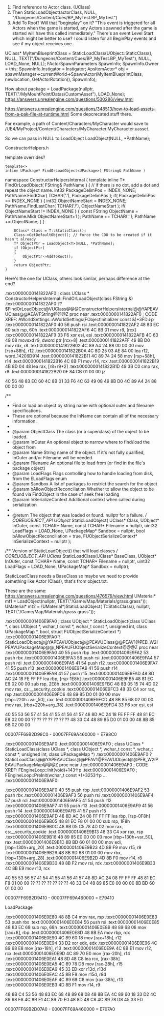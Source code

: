 1. Find reference to Actor class. (UClass)
2. Then StaticLoadObject(actorClass, NULL, "/Dungeons/Content/Cues/BP_MyTest.BP_MyTest")
3. Add To Root? Will that "beginplay" on it?
	"This event is triggered for all Actors when the game is started, any Actors spawned after the game is started will have this called immediately."
There's an event Level Start which might be better to use? I could listen for all BeginPlay events and see if my object receives one.

UClass* MyItemBlueprintClass = StaticLoadClass(UObject::StaticClass(), NULL, TEXT("/Dungeons/Content/Cues/BP_MyTest.BP_MyTest"), NULL, LOAD_None, NULL);
 FActorSpawnParameters SpawnInfo;
 SpawnInfo.Owner = this;
 SpawnInfo.Instigator = Instigator;
 ApsItemActor* obj = spawnManager->currentWorld->SpawnActor<ApsItemActor>(MyItemBlueprintClass, newlocation, GetActorRotation(), SpawnInfo);


How about package = LoadPackage(nullptr, TEXT("/MyMountPoint/Datas/CustomAsset"), LOAD_None);
https://answers.unrealengine.com/questions/500286/view.html

https://answers.unrealengine.com/questions/348513/how-to-load-assets-from-a-pak-file-at-runtime.html
Some depcrecated stuff there.

For example, a path of Content/Characters/MyCharacter would save to /UE4/MyProject/Content/Characters/MyCharacter.MyCharacter.uasset. 

So we can pass in NULL to LoadObject
LoadObject<T>(NULL, *PathName);

ConstructorHelpers.h

template overrides?

	template<>
	inline UPackage* FindOrLoadObject<UPackage>( FString& PathName )

namespace ConstructorHelpersInternal
{
	template<typename T>
	inline T* FindOrLoadObject( FString& PathName )
	{
		// If there is no dot, add a dot and repeat the object name.
		int32 PackageDelimPos = INDEX_NONE;
		PathName.FindChar( TCHAR('.'), PackageDelimPos );
		if( PackageDelimPos == INDEX_NONE )
		{
			int32 ObjectNameStart = INDEX_NONE;
			PathName.FindLastChar( TCHAR('/'), ObjectNameStart );
			if( ObjectNameStart != INDEX_NONE )
			{
				const FString ObjectName = PathName.Mid( ObjectNameStart+1 );
				PathName += TCHAR('.');
				PathName += ObjectName;
			}
		}

		UClass* Class = T::StaticClass();
		Class->GetDefaultObject(); // force the CDO to be created if it hasn't already
		T* ObjectPtr = LoadObject<T>(NULL, *PathName);
		if (ObjectPtr)
		{
			ObjectPtr->AddToRoot();
		}
		return ObjectPtr;
	}

Here's the one for UClass, others look similar, perhaps difference at the end?

.text:0000000141822AF0                         ; class UClass * ConstructorHelpersInternal::FindOrLoadObject<class UClass>(class FString &)
.text:0000000141822AF0                         ??$FindOrLoadObject@VUClass@@@ConstructorHelpersInternal@@YAPEAVUClass@@AEAVFString@@@Z proc near
.text:0000000141822AF0                                                                 ; CODE XREF: AWorldSettings::AWorldSettings(FObjectInitializer const &)+3FD↓p
.text:0000000141822AF0 40 56                                   push    rsi
.text:0000000141822AF2 48 83 EC 60                             sub     rsp, 60h
.text:0000000141822AF6 4C 8B 01                                mov     r8, [rcx]
.text:0000000141822AF9 33 F6                                   xor     esi, esi
.text:0000000141822AFB 4C 63 49 08                             movsxd  r9, dword ptr [rcx+8]
.text:0000000141822AFF 49 8B D0                                mov     rdx, r8
.text:0000000141822B02 4C 89 A4 24 88 00 00 00                 mov     [rsp+88h], r12
.text:0000000141822B0A 4C 8D 25 03 AE 84 00                    lea     r12, word_14206D914
.text:0000000141822B11 4C 89 74 24 58                          mov     [rsp+58h], r14
.text:0000000141822B16 4C 8B F1                                mov     r14, rcx
.text:0000000141822B19 4B 8D 04 48                             lea     rax, [r8+r9*2]
.text:0000000141822B1D 49 3B C0                                cmp     rax, r8
.text:0000000141822B20 0F 84 CB 01 00 00                       jz

40 56 48 83 EC 60 4C 8B 01 33 F6 4C 63 49 08 49 8B D0 4C 89 A4 24 88 00 00 00

/**
 * Find or load an object by string name with optional outer and filename specifications.
 * These are optional because the InName can contain all of the necessary information.
 *
 * @param ObjectClass	The class (or a superclass) of the object to be loaded.
 * @param InOuter		An optional object to narrow where to find/load the object from
 * @param Name			String name of the object. If it's not fully qualified, InOuter and/or Filename will be needed
 * @param Filename		An optional file to load from (or find in the file's package object)
 * @param LoadFlags		Flags controlling how to handle loading from disk, from the ELoadFlags enum
 * @param Sandbox		A list of packages to restrict the search for the object
 * @param bAllowObjectReconciliation	Whether to allow the object to be found via FindObject in the case of seek free loading
 * @param InSerializeContext	Additional context when called during serialization
 *
 * @return The object that was loaded or found. nullptr for a failure.
 */
COREUOBJECT_API UObject* StaticLoadObject( UClass* Class, UObject* InOuter, const TCHAR* Name, const TCHAR* Filename = nullptr, uint32 LoadFlags = LOAD_None, UPackageMap* Sandbox = nullptr, bool bAllowObjectReconciliation = true, FUObjectSerializeContext* InSerializeContext = nullptr );

/** Version of StaticLoadObject() that will load classes */
COREUOBJECT_API UClass* StaticLoadClass(UClass* BaseClass, UObject* InOuter, const TCHAR* Name, const TCHAR* Filename = nullptr, uint32 LoadFlags = LOAD_None, UPackageMap* Sandbox = nullptr);


StaticLoadClass needs a BaseClass so maybe we need to provide something like Actor (Class), that's from object.txt.

These are the same:
https://answers.unrealengine.com/questions/476579/view.html
UMaterial* mt1 = LoadObject<UMaterial>(nullptr, TEXT("/Game/Map/Materials/grass.grass"));
 UMaterial* mt2 = (UMaterial*)StaticLoadObject( T::StaticClass(), nullptr, TEXT("/Game/Map/Materials/grass.grass"));

.text:00000001406E9FA0                         ; class UObject * StaticLoadObject(class UClass *, class UObject *, wchar_t const *, wchar_t const *, unsigned int, class UPackageMap *, bool, struct FUObjectSerializeContext *)
.text:00000001406E9FA0                         ?StaticLoadObject@@YAPEAVUObject@@PEAVUClass@@PEAV1@PEB_W2IPEAVUPackageMap@@_NPEAUFUObjectSerializeContext@@@Z proc near
.text:00000001406E9FA0 40 55                                   push    rbp
.text:00000001406E9FA2 53                                      push    rbx
.text:00000001406E9FA3 56                                      push    rsi
.text:00000001406E9FA4 57                                      push    rdi
.text:00000001406E9FA5 41 54                                   push    r12
.text:00000001406E9FA7 41 55                                   push    r13
.text:00000001406E9FA9 41 56                                   push    r14
.text:00000001406E9FAB 41 57                                   push    r15
.text:00000001406E9FAD 48 8D AC 24 18 FE FF FF                 lea     rbp, [rsp-1E8h]
.text:00000001406E9FB5 48 81 EC E8 02 00 00                    sub     rsp, 2E8h
.text:00000001406E9FBC 48 8B 05 15 74 4D 02                    mov     rax, cs:__security_cookie
.text:00000001406E9FC3 48 33 C4                                xor     rax, rsp
.text:00000001406E9FC6 48 89 85 D0 01 00 00                    mov     [rbp+220h+var_50], rax
.text:00000001406E9FCD 48 8B 85 68 02 00 00                    mov     rax, [rbp+220h+arg_38]
.text:00000001406E9FD4 33 F6                                   xor     esi, esi

40 55 53 56 57 41 54 41 55 41 56 41 57 48 8D AC 24 18 FE FF FF 48 81 EC E8 02 00 00 ?? ?? ?? ?? ?? ?? ?? 48 33 C4 48 89 85 D0 01 00 00 48 8B 85 68 02 00 00

00007FF69B2D98C0 - 00007FF69A460000 = E798C0

.text:00000001406E9AF0
.text:00000001406E9AF0                         ; class UClass * StaticLoadClass(class UClass *, class UObject *, wchar_t const *, wchar_t const *, unsigned int, class UPackageMap *)
.text:00000001406E9AF0                         ?StaticLoadClass@@YAPEAVUClass@@PEAV1@PEAVUObject@@PEB_W2IPEAVUPackageMap@@@Z proc near
.text:00000001406E9AF0                                                                 ; CODE XREF: FEngineLoop::Init(void)+143↑p
.text:00000001406E9AF0                                                                 ; FEngineLoop::PreInit(wchar_t const *)+3253↑p ...
.text:00000001406E9AF0

.text:00000001406E9AF0 40 55                                   push    rbp
.text:00000001406E9AF2 53                                      push    rbx
.text:00000001406E9AF3 56                                      push    rsi
.text:00000001406E9AF4 57                                      push    rdi
.text:00000001406E9AF5 41 54                                   push    r12
.text:00000001406E9AF7 41 55                                   push    r13
.text:00000001406E9AF9 41 56                                   push    r14
.text:00000001406E9AFB 41 57                                   push    r15
.text:00000001406E9AFD 48 8D AC 24 08 FF FF FF                 lea     rbp, [rsp-0F8h]
.text:00000001406E9B05 48 81 EC F8 01 00 00                    sub     rsp, 1F8h
.text:00000001406E9B0C 48 8B 05 C5 78 4D 02                    mov     rax, cs:__security_cookie
.text:00000001406E9B13 48 33 C4                                xor     rax, rsp
.text:00000001406E9B16 48 89 85 E0 00 00 00                    mov     [rbp+130h+var_50], rax
.text:00000001406E9B1D 8B BD 60 01 00 00                       mov     edi, [rbp+130h+arg_20]
.text:00000001406E9B23 4D 8B F9                                mov     r15, r9
.text:00000001406E9B26 48 8B 9D 68 01 00 00                    mov     rbx, [rbp+130h+arg_28]
.text:00000001406E9B2D 4D 8B F0                                mov     r14, r8
.text:00000001406E9B30 48 8B F2                                mov     rsi, rdx
.text:00000001406E9B33 4C 8B E9                                mov     r13, rcx

40 55 53 56 57 41 54 41 55 41 56 41 57 48 8D AC 24 08 FF FF FF 48 81 EC F8 01 00 00 ?? ?? ?? ?? ?? ?? ?? 48 33 C4 48 89 85 E0 00 00 00 8B BD 60 01 00 00

00007FF69B2D9410 - 00007FF69A460000 = E79410

LoadPackage

.text:00000001406E0E80 48 8B C4                                mov     rax, rsp
.text:00000001406E0E83 53                                      push    rbx
.text:00000001406E0E84 56                                      push    rsi
.text:00000001406E0E85 48 83 EC 68                             sub     rsp, 68h
.text:00000001406E0E89 48 89 68 08                             mov     [rax+8], rbp
.text:00000001406E0E8D 48 8B EA                                mov     rbp, rdx
.text:00000001406E0E90 4C 89 60 18                             mov     [rax+18h], r12
.text:00000001406E0E94 33 D2                                   xor     edx, edx
.text:00000001406E0E96 4C 89 68 E8                             mov     [rax-18h], r13
.text:00000001406E0E9A 4C 8B E1                                mov     r12, rcx
.text:00000001406E0E9D 4C 89 70 E0                             mov     [rax-20h], r14
.text:00000001406E0EA1 48 8D 48 C8                             lea     rcx, [rax-38h]
.text:00000001406E0EA5 4C 89 78 D8                             mov     [rax-28h], r15
.text:00000001406E0EA9 45 33 ED                                xor     r13d, r13d
.text:00000001406E0EAC 45 8B F8                                mov     r15d, r8d
.text:00000001406E0EAF 4C 89 68 C8                             mov     [rax-38h], r13
.text:00000001406E0EB3 4D 8B F1                                mov     r14, r9

48 8B C4 53 56 48 83 EC 68 48 89 68 08 48 8B EA 4C 89 60 18 33 D2 4C 89 68 E8 4C 8B E1 4C 89 70 E0 48 8D 48 C8 4C 89 78 D8 45 33 ED

00007FF69B2D07A0 - 00007FF69A460000 = E707A0
